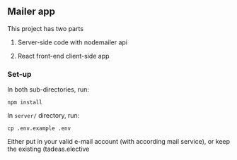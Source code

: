 ## Mailer app

This project has two parts

1. Server-side code with nodemailer api

2. React front-end client-side app

### Set-up

In both sub-directories, run:

``npm install``

In ``server/`` directory, run:

``cp .env.example .env``

Either put in your valid e-mail account (with according mail service),
or keep the existing (tadeas.elective
